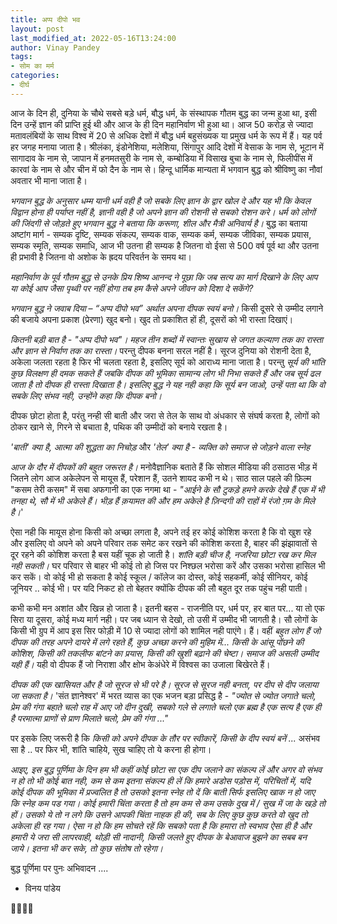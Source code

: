 ```yaml
---
title: अप्प दीपो भव
layout: post
last_modified_at: 2022-05-16T13:24:00
author: Vinay Pandey
tags:
- सोम का मर्म
categories:
- दीर्घ
---
```

आज के दिन ही, दुनिया के चौथे सबसे बड़े धर्म, बौद्ध धर्म, के संस्थापक गौतम बुद्ध का जन्म हुआ था, इसी दिन उन्हें ज्ञान की प्राप्ति हुई थी और आज के ही दिन महानिर्वाण भी हुआ था। आज 50 करोड़ से ज्यादा मतावलंबियों के साथ विश्व में 20 से अधिक देशों में बौद्ध धर्म बहुसंख्यक या प्रमुख धर्म के रूप में हैं। यह पर्व हर जगह मनाया जाता है। श्रीलंका, इंडोनेशिया, मलेशिया, सिंगापुर आदि देशों में  वेसाक के नाम से, भूटान में सागादाव के नाम से, जापान में हनमतसुरी के नाम से, कम्बोडिया में विसाख बुचा के नाम से, फिलीपींस में  कारवां के नाम से और चीन में फो दैन के नाम से। हिन्दू धार्मिक मान्यता में भगवान बुद्ध को श्रीविष्णु का नौवां अवतार भी माना जाता है।  

*भगवान बुद्ध के अनुसार धम्म यानी धर्म वही है जो सबके लिए ज्ञान के द्वार खोल दे और यह भी कि केवल विद्वान होना ही पर्याप्त नहीं है, ज्ञानी वही है जो अपने ज्ञान की रोशनी से सबको रोशन करे। धर्म को लोगों की जिंदगी से जोड़ते हुए भगवान बुद्ध ने बताया कि करूणा, शील और मैत्री अनिवार्य है।* बुद्ध का बताया अष्टांग मार्ग - सम्यक दृष्टि, सम्यक संकल्प, सम्यक वाक, सम्यक कर्म, सम्यक जीविका, सम्यक प्रयास, सम्यक स्मृति, सम्यक समाधि, आज भी उतना ही सम्यक है जितना वो ईसा से 500 वर्ष पूर्व था और उतना ही प्रभावी है जितना वो अशोक के ह्रदय परिवर्तन के समय था।

*महानिर्वाण के पूर्व गौतम बुद्ध से उनके प्रिय शिष्य आनन्द ने पूछा कि जब सत्य का मार्ग दिखाने के लिए आप या कोई आप जैसा पृथ्वी पर नहीं होगा तब हम कैसे अपने जीवन को दिशा दे सकेंगे?*

*भगवान बुद्ध ने जवाब दिया – “अप्प दीपो भव” अर्थात अपना दीपक स्वयं बनो।* किसी दूसरे से उम्मीद लगाने की बजाये अपना प्रकाश (प्रेरणा) खुद बनो। खुद तो प्रकाशित हों ही, दूसरों को भी रास्ता दिखाएं। 

*कितनी बड़ी बात है - "अप्प दीपो भव"। महज तीन शब्दों में स्वान्तः सुखाय से जगत कल्याण तक का रास्ता और ज्ञान से निर्वाण तक का रास्ता।*  परन्तु दीपक बनना सरल नहीं है। सूरज दुनिया को रोशनी देता है, अकेला जलता रहता है फिर भी चलता रहता है, इसलिए सूर्य को आराध्य माना जाता है। परन्तु *सूर्य की भांति कुछ विलक्षण ही दमक सकते हैं जबकि दीपक की भूमिका सामान्य लोग भी निभा सकते हैं और जब सूर्य ढल जाता है तो दीपक ही रास्ता दिखाता है। इसलिए बुद्ध ने यह नही कहा कि सूर्य बन जाओ, उन्हें पता था कि वो सबके लिए संभव नही, उन्होंने कहा कि दीपक बनो।* 

दीपक छोटा होता है, परंतु नन्ही सी बाती और जरा से तेल के साथ वो अंधकार से संघर्ष करता है, लोगों को ठोकर खाने से, गिरने से बचाता है, पथिक की उम्मीदों को बनाये रखता है।  

*'बाती' क्या है, आत्मा की शुद्धता का निचोड़* 
और 
*'तेल' क्या है - व्यक्ति को समाज से जोड़ने वाला स्नेह* 

*आज के दौर में दीपकों की बहुत जरूरत है।* मनोवैज्ञानिक बताते हैं कि सोशल मीडिया की ठसाठस भीड़ में जितने लोग आज अकेलेपन से मायूस हैं, परेशान हैं, उतने शायद कभी न थे। साठ साल पहले की फ़िल्म "कसम तेरी कसम" में सबा अफगानी का एक नगमा था - 
_"आईने के सौ टुकड़े हमने करके देखे हैं_
_एक में भी तनहा थे, सौ में भी अकेले हैं।_
_भीड़ हैं क़यामत की और हम अकेले है_
_ज़िन्दगी की राहों में रंजो ग़म के मिले है।_'

ऐसा नही कि मायूस होना किसी को अच्छा लगता है, अपने तई  हर कोई कोशिश करता है कि वो खुश रहे और इसलिए वो अपने को अपने परिवार तक समेट कर रखने की कोशिश करता है, बाहर की झंझावातों से दूर रहने की कोशिश करता है बस यहीं चूक हो जाती है। *शांति बड़ी चीज है, नजरिया छोटा रख कर मिल नही सकती।* घर परिवार से बाहर भी कोई तो हो जिस पर निश्छल भरोसा करें और उसका भरोसा हासिल भी कर सकें। वो कोई भी हो सकता है कोई स्कूल / कॉलेज का दोस्त, कोई सहकर्मी, कोई सीनियर, कोई जूनियर .. कोई भी। पर यदि निकट हो तो बेहतर क्योंकि दीपक की लौ बहुत दूर तक पहुंच नही पाती।  

कभी कभी मन अशांत और खिन्न हो जाता है।  इतनी बहस -  राजनीति पर, धर्म पर, हर बात पर... या तो एक सिरा या दूसरा, कोई मध्य मार्ग नही। पर जब ध्यान से देखो, तो उसी में उम्मीद भी जागती है। सौ लोगों के किसी भी ग्रुप में आप इस सिर फोड़ी में 10 से ज्यादा लोगों को शामिल नही पाएंगे। हैं। वहीं *बहुत लोग हैं जो दीपक की तरह अपने दायरे में लगे रहते हैं, कुछ अच्छा करने की मुहिम में...  किसी के आंसू पोंछने की कोशिश, किसी की तकलीफ बांटने का प्रयास, किसी की खुशी बढ़ाने की चेष्टा। समाज की असली उम्मीद यही हैं।* यही वो दीपक हैं जो निराशा और क्षोभ केअंधेरे में विश्वस का उजाला बिखेरते हैं। 

*दीपक की एक खासियत और है जो सूरज से भी परे है। सूरज से सूरज नही बनता, पर दीप से दीप जलाया जा सकता है।* 'संत ज्ञानेश्वर' में भरत व्यास का एक भजन बड़ा प्रसिद्ध है - 
_"ज्योत से ज्योत जगाते चलो, प्रेम की गंगा बहाते चलो_
_राह में आए जो दीन दुखी, सबको गले से लगाते चलो_ 
_एक ब्रह्म है एक सत्य है एक ही है परमात्मा_
 _प्राणों से प्राण मिलाते चलो, प्रेम की गंगा ..."_

पर इसके लिए जरूरी है कि *किसी को अपने दीपक के तौर पर स्वीकारें, किसी के दीप स्वयं बनें ...* असंभव सा है .. पर फिर भी, शांति चाहिये, सुख चाहिए तो ये करना ही होगा। 

*आइए, इस बुद्ध पूर्णिमा के दिन हम भी कहीं कोई छोटा सा एक दीप जलाने का संकल्प लें और अगर वो संभव न हो तो भी कोई बात नही, कम से कम इतना संकल्प ही लें कि हमारे अडोस पड़ोस में, परिचितों में, यदि कोई दीपक की भूमिका में प्रज्वलित है तो उसको इतना स्नेह तो दें कि बाती सिर्फ इसलिए खाक न हो जाए कि स्नेह कम पड गया। कोई हमारी चिंता करता है तो हम कम से कम उसके दुख में / सुख में जा के खड़े तो हों। उसको ये तो न लगे कि उसने आपकी चिंता नाहक ही की, सब के लिए कुछ कुछ करते वो खुद तो अकेला ही रह गया। ऐसा न हो कि हम सोचते रहें कि सबको पता है कि हमारा तो स्वभाव ऐसा ही है और हमारी ये जरा सी लापरवाही, थोड़ी सी नादानी,  किसी जलते हुए दीपक के बेआवाज बुझने का सबब बन जाये। इतना भी कर सके, तो कुछ संतोष तो रहेगा।*

बुद्ध पूर्णिमा पर  पुनः अभिवादन ....

- विनय पांडेय

🙏🌷🌷🙏


